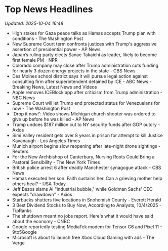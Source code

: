 # Top News Headlines

_Updated: 2025-10-04 16:48_

- High stakes for Gaza peace talks as Hamas accepts Trump plan with conditions - The Washington Post
- New Supreme Court term confronts justices with Trump's aggressive assertion of presidential power - AP News
- Japan’s ruling party elects Sanae Takaichi as leader, likely to become first female PM - NPR
- Colorado company may close after Trump administration cuts funding for nearly 3 dozen energy projects in the state - CBS News
- Des Moines school district says it will pursue legal action against consulting firm after superintendent detained by ICE - ABC News - Breaking News, Latest News and Videos
- Apple removes ICEBlock app after criticism from Trump administration - NBC News
- Supreme Court will let Trump end protected status for Venezuelans for now - The Washington Post
- 'Drop it now!': Video shows Michigan church shooter was ordered to give up before he was killed - AP News
- Trump undoes $187 million cut to NY security funds after GOP outcry - Axios
- Simi Valley resident gets over 8 years in prison for attempt to kill Justice Kavanaugh - Los Angeles Times
- Munich airport begins slow reopening after late-night drone sightings - Reuters
- For the New Archbishop of Canterbury, Nursing Roots Could Bring a Pastoral Sensibility - The New York Times
- British police arrest 6 after deadly Manchester synagogue attack - CBS News
- Hamas executed her son. Faith sustains her. Can a grieving mother help others heal? - USA Today
- Jeff Bezos slams AI "industrial bubble," while Goldman Sachs' CEO expects "drawdown" - Axios
- Starbucks shutters five locations in Snohomish County - Everett Herald
- 3 Best Dividend Stocks to Buy Now, According to Analysts, 10/4/2025 - TipRanks
- The shutdown meant no jobs report. Here's what it would have said about the economy - CNBC
- Google reportedly testing MediaTek modem for Tensor G6 and Pixel 11 - 9to5Google
- Microsoft is about to launch free Xbox Cloud Gaming with ads - The Verge
